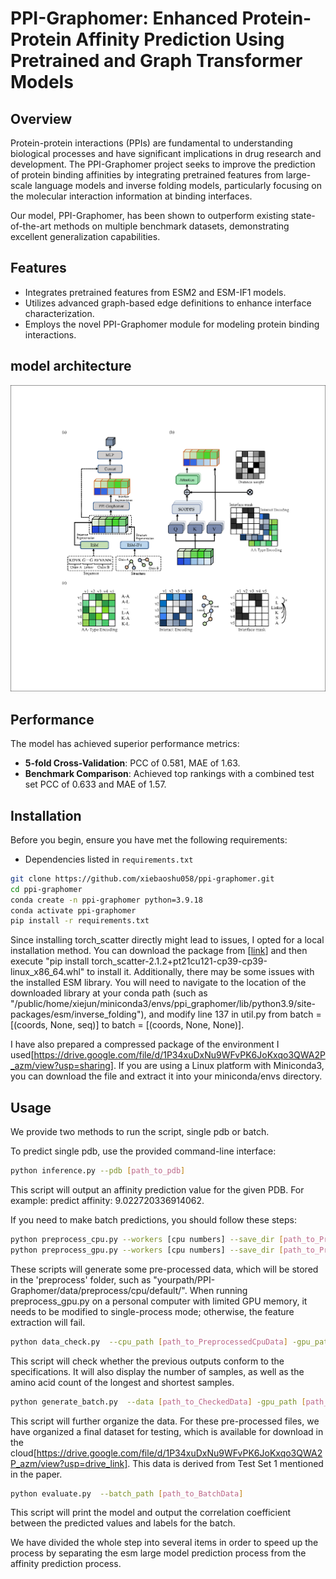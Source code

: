 # PPI-Graphomer: Enhanced Protein-Protein Affinity Prediction Using Pretrained and Graph Transformer Models

## Overview
Protein-protein interactions (PPIs) are fundamental to understanding biological processes and have significant implications in drug research and development. The PPI-Graphomer project seeks to improve the prediction of protein binding affinities by integrating pretrained features from large-scale language models and inverse folding models, particularly focusing on the molecular interaction information at binding interfaces.

Our model, PPI-Graphomer, has been shown to outperform existing state-of-the-art methods on multiple benchmark datasets, demonstrating excellent generalization capabilities.

## Features
- Integrates pretrained features from ESM2 and ESM-IF1 models.
- Utilizes advanced graph-based edge definitions to enhance interface characterization.
- Employs the novel PPI-Graphomer module for modeling protein binding interactions.
## model architecture
![Alt text](model.png)

## Performance
The model has achieved superior performance metrics:
- **5-fold Cross-Validation**: PCC of 0.581, MAE of 1.63.
- **Benchmark Comparison**: Achieved top rankings with a combined test set PCC of 0.633 and MAE of 1.57.

## Installation

Before you begin, ensure you have met the following requirements:
- Dependencies listed in `requirements.txt`

```bash
git clone https://github.com/xiebaoshu058/ppi-graphomer.git
cd ppi-graphomer
conda create -n ppi-graphomer python=3.9.18
conda activate ppi-graphomer
pip install -r requirements.txt
```
Since installing torch_scatter directly might lead to issues, I opted for a local installation method. 
You can download the package from [[link](https://data.pyg.org/whl/torch-2.1.0%2Bcu121/torch_scatter-2.1.2%2Bpt21cu121-cp39-cp39-linux_x86_64.whl)] and then execute "pip install torch_scatter-2.1.2+pt21cu121-cp39-cp39-linux_x86_64.whl" to install it.
Additionally, there may be some issues with the installed ESM library. You will need to navigate to the location of the downloaded library at your conda path (such as "/public/home/xiejun/miniconda3/envs/ppi_graphomer/lib/python3.9/site-packages/esm/inverse_folding"), and modify line 137 in util.py from batch = [(coords, None, seq)] to batch = [(coords, None, None)].

I have also prepared a compressed package of the environment I used[https://drive.google.com/file/d/1P34xuDxNu9WFvPK6JoKxqo3QWA2P_azm/view?usp=sharing]. If you are using a Linux platform with Miniconda3, you can download the file and extract it into your miniconda/envs directory.



## Usage
We provide two methods to run the script, single pdb or batch.

To predict single pdb, use the provided command-line interface:

```bash
python inference.py --pdb [path_to_pdb]
```
This script will output an affinity prediction value for the given PDB. For example: predict affinity: 9.022720336914062.

If you need to make batch predictions, you should follow these steps:

```bash
python preprocess_cpu.py --workers [cpu numbers] --save_dir [path_to_PreprocessedCpuData] --pdb_folder [path_to_pdbs]
python preprocess_gpu.py --workers [cpu numbers] --save_dir [path_to_PreprocessedGpuData] --pdb_folder [path_to_pdbs] --single_process [is_single_process]
```
These scripts will generate some pre-processed data, which will be stored in the 'preprocess' folder, such as "yourpath/PPI-Graphomer/data/preprocess/cpu/default/". When running preprocess_gpu.py on a personal computer with limited GPU memory, it needs to be modified to single-process mode; otherwise, the feature extraction will fail.
```bash
python data_check.py  --cpu_path [path_to_PreprocessedCpuData] -gpu_path [path_to_PreprocessedGpuData] --save_folder [path_to_CheckedData]
```
This script will check whether the previous outputs conform to the specifications. It will also display the number of samples, as well as the amino acid count of the longest and shortest samples.
```bash
python generate_batch.py  --data [path_to_CheckedData] -gpu_path [path_to_PreprocessedGpuData] --batch_path [path_to_BatchData]
```
This script will further organize the data.
For these pre-processed files, we have organized a final dataset for testing, which is available for download in the cloud[https://drive.google.com/file/d/1P34xuDxNu9WFvPK6JoKxqo3QWA2P_azm/view?usp=drive_link]. This data is derived from Test Set 1 mentioned in the paper.
```bash
python evaluate.py  --batch_path [path_to_BatchData]
```
This script will print the model and output the correlation coefficient between the predicted values and labels for the batch.



We have divided the whole step into several items in order to speed up the process by separating the esm large model prediction process from the affinity prediction process.


